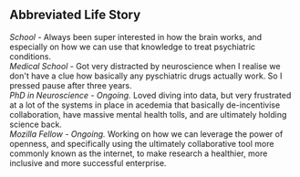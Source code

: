 ## Abbreviated Life Story
*School -* Always been super interested in how the brain works, and especially on how we can use that knowledge to treat psychiatric conditions.  
*Medical School -* Got very distracted by neuroscience when I realise we don't have a clue how basically any pyschiatric drugs actually work. So I pressed pause after three years.  
*PhD in Neuroscience - Ongoing.* Loved diving into data, but very frustrated at a lot of the systems in place in acedemia that basically de-incentivise collaboration, have massive mental health tolls, and are ultimately holding science back.  
*Mozilla Fellow - Ongoing.* Working on how we can leverage the power of openness, and specifically using the ultimately collaborative tool more commonly known as the internet, to make research a healthier, more inclusive and more successful enterprise.  



